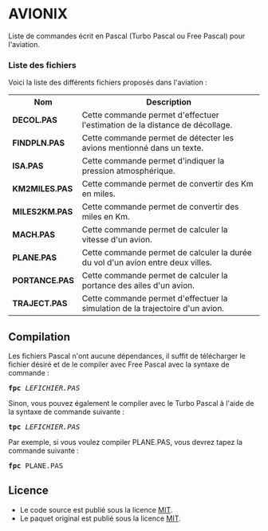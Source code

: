 # AVIONIX
Liste de commandes écrit en Pascal (Turbo Pascal ou Free Pascal) pour l'aviation. 

<h3>Liste des fichiers</h3>

Voici la liste des différents fichiers proposés dans l'aviation :

<table>
	<tr>
		<th>Nom</th>
		<th>Description</th>
	</tr>
	<tr>
		<td><b>DECOL.PAS</b></td>
		<td>Cette commande permet d'effectuer l'estimation de la distance de décollage.</td>
	</tr>
	<tr>
		<td><b>FINDPLN.PAS</b></td>
		<td>Cette commande permet de détecter les avions mentionné dans un texte.</td>
	</tr>
	<tr>
		<td><b>ISA.PAS</b></td>
		<td>Cette commande permet d'indiquer la pression atmosphérique.</td>
	</tr>
	<tr>
		<td><b>KM2MILES.PAS</b></td>
		<td>Cette commande permet de convertir des Km en miles.</td>
	</tr>
	<tr>
		<td><b>MILES2KM.PAS</b></td>
		<td>Cette commande permet de convertir des miles en Km.</td>
  	</tr>
	<tr>
		<td><b>MACH.PAS</b></td>
		<td>Cette commande permet de calculer la vitesse d'un avion.</td>
	</tr>
	<tr>
    		<td><b>PLANE.PAS</b></td>
    		<td>Cette commande permet de calculer la durée du vol d'un avion entre deux villes.</td>
	</tr>
	<tr>
		<td><b>PORTANCE.PAS</b></td>
		<td>Cette commande permet de calculer la portance des ailes d'un avion.</td>
    	</tr>
	<tr>
		<td><b>TRAJECT.PAS</b></td>
		<td>Cette commande permet d'effectuer la simulation de la trajectoire d'un avion.</td>
	</tr>
</table>

<h2>Compilation</h2>
	
Les fichiers Pascal n'ont aucune dépendances, il suffit de télécharger le fichier désiré et de le compiler avec Free Pascal avec la syntaxe de commande  :

<pre><b>fpc</b> <i>LEFICHIER.PAS</i></pre>
	
Sinon, vous pouvez également le compiler avec le Turbo Pascal à l'aide de la syntaxe de commande suivante :	

<pre><b>tpc</b> <i>LEFICHIER.PAS</i></pre>
	
Par exemple, si vous voulez compiler PLANE.PAS, vous devrez tapez la commande suivante :

<pre><b>fpc</b> PLANE.PAS</pre>

<h2>Licence</h2>
<ul>
 <li>Le code source est publié sous la licence <a href="https://github.com/gladir/AVIONIX/blob/main/LICENSE">MIT</a>.</li>
 <li>Le paquet original est publié sous la licence <a href="https://github.com/gladir/AVIONIX/blob/main/LICENSE">MIT</a>.</li>
</ul>
